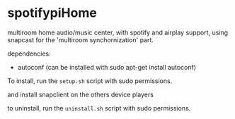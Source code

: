 # spotifypiHome
multiroom home audio/music center, with spotify and airplay support, using snapcast for the 'multiroom synchornization' part.

dependencies:
 - autoconf (can be installed with sudo apt-get install autoconf)

To install, run the `setup.sh` script with sudo permissions.

and install snapclient on the others device players

to uninstall, run the `uninstall.sh` script with sudo permissions.
